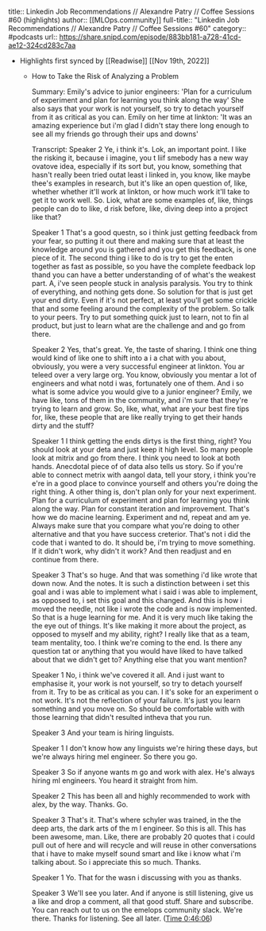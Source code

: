 title:: Linkedin Job Recommendations // Alexandre Patry // Coffee Sessions #60 (highlights)
author:: [[MLOps.community]]
full-title:: "Linkedin Job Recommendations // Alexandre Patry // Coffee Sessions \#60"
category:: #podcasts
url:: https://share.snipd.com/episode/883bb181-a728-41cd-ae12-324cd283c7aa

- Highlights first synced by [[Readwise]] [[Nov 19th, 2022]]
	- How to Take the Risk of Analyzing a Problem
	  
	  Summary:
	  Emily's advice to junior engineers: 'Plan for a curriculum of experiment and plan for learning you think along the way' She also says that your work is not yourself, so try to detach yourself from it as critical as you can. Emily on her time at linkton: 'It was an amazing experience but i'm glad I didn't stay there long enough to see all my friends go through their ups and downs'
	  
	  Transcript:
	  Speaker 2
	  Ye, i think it's. Lok, an important point. I like the risking it, because i imagine, you t liif smebody has a new way ovatove idea, especially if its sort but, you know, something that hasn't really been tried outat least i linked in, you know, like maybe thee's examples in research, but it's like an open question of, like, whether whether it'll work at linkton, or how much work it'll take to get it to work well. So. Liok, what are some examples of, like, things people can do to like, d risk before, like, diving deep into a project like that?
	  
	  Speaker 1
	  That's a good questn, so i think just getting feedback from your fear, so putting it out there and making sure that at least the knowledge around you is gathered and you get this feedback, is one piece of it. The second thing i like to do is try to get the enten together as fast as possible, so you have the complete feedback lop thand you can have a better understanding of of what's the weakest part. A, i've seen people stuck in analysis paralysis. You try to think of everything, and nothing gets done. So solution for that is just get your end dirty. Even if it's not perfect, at least you'll get some crickle that and some feeling around the complexity of the problem. So talk to your peers. Try to put something quick just to learn, not to fin al product, but just to learn what are the challenge and and go from there.
	  
	  Speaker 2
	  Yes, that's great. Ye, the taste of sharing. I think one thing would kind of like one to shift into a i a chat with you about, obviously, you were a very successful engineer at linkton. You ar teleed over a very large org. You know, obviously you mentar a lot of engineers and what notd i was, fortunately one of them. And i so what is some advice you would give to a junior engineer? Emily, we have like, tons of them in the community, and i'm sure that they're trying to learn and grow. So, like, what, what are your best fire tips for, like, these people that are like really trying to get their hands dirty and the stuff?
	  
	  Speaker 1
	  I think getting the ends dirtys is the first thing, right? You should look at your deta and just keep it high level. So many people look at mitrix and go from there. I think you need to look at both hands. Anecdotal piece of of data also tells us story. So if you're able to connect metrix with aangol data, tell your story, i think you're e're in a good place to convince yourself and others you're doing the right thing. A other thing is, don't plan only for your next experiment. Plan for a curriculum of experiment and plan for learning you think along the way. Plan for constant iteration and improvement. That's how we do macine learning. Experiment and nd, repeat and am ye. Always make sure that you compare what you're doing to other alternative and that you have success creterior. That's not i did the code that i wanted to do. It should be, i'm trying to move something. If it didn't work, why didn't it work? And then readjust and en continue from there.
	  
	  Speaker 3
	  That's so huge. And that was something i'd like wrote that down now. And the notes. It is such a distinction between i set this goal and i was able to implement what i said i was able to implement, as opposed to, i set this goal and this changed. And this is how i moved the needle, not like i wrote the code and is now implemented. So that is a huge learning for me. And it is very much like taking the the eye out of things. It's like making it more about the project, as opposed to myself and my ability, right? I really like that as a team, team mentality, too. I think we're coming to the end. Is there any question tat or anything that you would have liked to have talked about that we didn't get to? Anything else that you want mention?
	  
	  Speaker 1
	  No, i think we've covered it all. And i just want to emphasise it, your work is not yourself, so try to detach yourself from it. Try to be as critical as you can. I it's soke for an experiment o not work. It's not the reflection of your failure. It's just you learn something and you move on. So should be comfortable with with those learning that didn't resulted intheva that you run.
	  
	  Speaker 3
	  And your team is hiring linguists.
	  
	  Speaker 1
	  I don't know how any linguists we're hiring these days, but we're always hiring mel engineer. So there you go.
	  
	  Speaker 3
	  So if anyone wants m go and work with alex. He's always hiring ml engineers. You heard it straight from him.
	  
	  Speaker 2
	  This has been all and highly recommended to work with alex, by the way. Thanks. Go.
	  
	  Speaker 3
	  That's it. That's where schyler was trained, in the the deep arts, the dark arts of the m l engineer. So this is all. This has been awesome, man. Like, there are probably 20 quotes that i could pull out of here and will recycle and will reuse in other conversations that i have to make myself sound smart and like i know what i'm talking about. So i appreciate this so much. Thanks.
	  
	  Speaker 1
	  Yo. That for the wasn i discussing with you as thanks.
	  
	  Speaker 3
	  We'll see you later. And if anyone is still listening, give us a like and drop a comment, all that good stuff. Share and subscribe. You can reach out to us on the emelops community slack. We're there. Thanks for listening. See all later. ([Time 0:46:06](https://share.snipd.com/snip/05b354be-95df-43b2-8c9e-bc1de4166250))